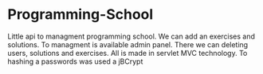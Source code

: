 # Programming-School

Little api to managment programming school. We can add an exercises and solutions. To managment is available admin panel. There we can deleting users, solutions and exercises.
All is made in servlet MVC technology. 
To hashing a passwords was used a jBCrypt
